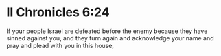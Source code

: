 # II Chronicles 6:24

If your people Israel are defeated before the enemy because they have sinned against you, and they turn again and acknowledge your name and pray and plead with you in this house,
